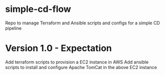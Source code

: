 # simple-cd-flow
Repo to manage Terraform and Ansible scripts and configs for a simple CD pipeline 

# Version 1.0 - Expectation 
Add terraform scripts to provision a EC2 instance in AWS
Add ansible scripts to install and configure Apache TomCat in the above EC2 instance

